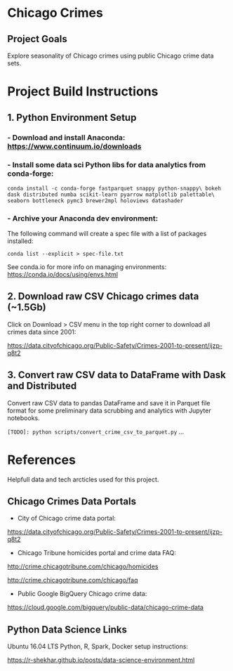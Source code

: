 # Chicago Crimes

## Project Goals

Explore seasonality of Chicago crimes using public Chicago crime data sets.

# Project Build Instructions

## 1. Python Environment Setup

### - Download and install Anaconda: https://www.continuum.io/downloads

### - Install some data sci Python libs for data analytics from conda-forge:

`conda install -c conda-forge fastparquet snappy python-snappy\
    bokeh dask distributed numba scikit-learn pyarrow matplotlib palettable\
    seaborn bottleneck pymc3 brewer2mpl holoviews datashader`

### - Archive your Anaconda dev environment:

The following command will create a spec file with a list of packages installed: 

`conda list --explicit > spec-file.txt`

See conda.io for more info on managing environments: https://conda.io/docs/using/envs.html


## 2. Download raw CSV Chicago crimes data (~1.5Gb)

Click on Download > CSV menu in the top right corner to download all crimes data since 2001:

https://data.cityofchicago.org/Public-Safety/Crimes-2001-to-present/ijzp-q8t2

## 3. Convert raw CSV data to DataFrame with Dask and Distributed

Convert raw CSV data to pandas DataFrame and save it in Parquet file format for some preliminary data scrubbing and analytics with Jupyter notebooks.

`[TODO]: python scripts/convert_crime_csv_to_parquet.py`
...

# References

Helpfull data and tech arcticles used for this project.

## Chicago Crimes Data Portals

- City of Chicago crime data portal:

https://data.cityofchicago.org/Public-Safety/Crimes-2001-to-present/ijzp-q8t2

- Chicago Tribune homicides portal and crime data FAQ:

http://crime.chicagotribune.com/chicago/homicides

http://crime.chicagotribune.com/chicago/faq

- Public Google BigQuery Chicago crime data: 

https://cloud.google.com/bigquery/public-data/chicago-crime-data


## Python Data Science Links

Ubuntu 16.04 LTS Python, R, Spark, Docker setup instructions:

https://r-shekhar.github.io/posts/data-science-environment.html
